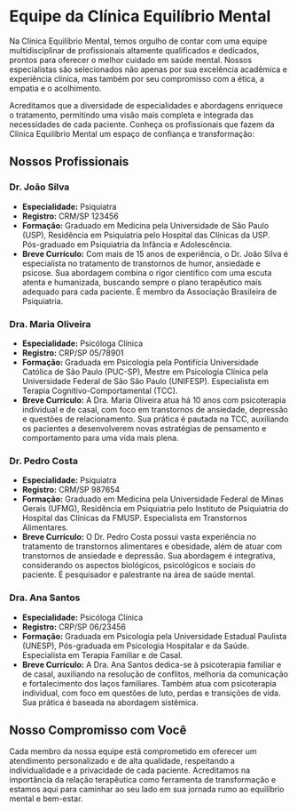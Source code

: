 
# Equipe da Clínica Equilíbrio Mental

Na Clínica Equilíbrio Mental, temos orgulho de contar com uma equipe multidisciplinar de profissionais altamente qualificados e dedicados, prontos para oferecer o melhor cuidado em saúde mental. Nossos especialistas são selecionados não apenas por sua excelência acadêmica e experiência clínica, mas também por seu compromisso com a ética, a empatia e o acolhimento.

Acreditamos que a diversidade de especialidades e abordagens enriquece o tratamento, permitindo uma visão mais completa e integrada das necessidades de cada paciente. Conheça os profissionais que fazem da Clínica Equilíbrio Mental um espaço de confiança e transformação:

## Nossos Profissionais

### Dr. João Silva

*   **Especialidade:** Psiquiatra
*   **Registro:** CRM/SP 123456
*   **Formação:** Graduado em Medicina pela Universidade de São Paulo (USP), Residência em Psiquiatria pelo Hospital das Clínicas da USP. Pós-graduado em Psiquiatria da Infância e Adolescência.
*   **Breve Currículo:** Com mais de 15 anos de experiência, o Dr. João Silva é especialista no tratamento de transtornos de humor, ansiedade e psicose. Sua abordagem combina o rigor científico com uma escuta atenta e humanizada, buscando sempre o plano terapêutico mais adequado para cada paciente. É membro da Associação Brasileira de Psiquiatria.

### Dra. Maria Oliveira

*   **Especialidade:** Psicóloga Clínica
*   **Registro:** CRP/SP 05/78901
*   **Formação:** Graduada em Psicologia pela Pontifícia Universidade Católica de São Paulo (PUC-SP), Mestre em Psicologia Clínica pela Universidade Federal de São São Paulo (UNIFESP). Especialista em Terapia Cognitivo-Comportamental (TCC).
*   **Breve Currículo:** A Dra. Maria Oliveira atua há 10 anos com psicoterapia individual e de casal, com foco em transtornos de ansiedade, depressão e questões de relacionamento. Sua prática é pautada na TCC, auxiliando os pacientes a desenvolverem novas estratégias de pensamento e comportamento para uma vida mais plena.

### Dr. Pedro Costa

*   **Especialidade:** Psiquiatra
*   **Registro:** CRM/SP 987654
*   **Formação:** Graduado em Medicina pela Universidade Federal de Minas Gerais (UFMG), Residência em Psiquiatria pelo Instituto de Psiquiatria do Hospital das Clínicas da FMUSP. Especialista em Transtornos Alimentares.
*   **Breve Currículo:** O Dr. Pedro Costa possui vasta experiência no tratamento de transtornos alimentares e obesidade, além de atuar com transtornos de ansiedade e depressão. Sua abordagem é integrativa, considerando os aspectos biológicos, psicológicos e sociais do paciente. É pesquisador e palestrante na área de saúde mental.

### Dra. Ana Santos

*   **Especialidade:** Psicóloga Clínica
*   **Registro:** CRP/SP 06/23456
*   **Formação:** Graduada em Psicologia pela Universidade Estadual Paulista (UNESP), Pós-graduada em Psicologia Hospitalar e da Saúde. Especialista em Terapia Familiar e de Casal.
*   **Breve Currículo:** A Dra. Ana Santos dedica-se à psicoterapia familiar e de casal, auxiliando na resolução de conflitos, melhoria da comunicação e fortalecimento dos laços familiares. Também atua com psicoterapia individual, com foco em questões de luto, perdas e transições de vida. Sua prática é baseada na abordagem sistêmica.

## Nosso Compromisso com Você

Cada membro da nossa equipe está comprometido em oferecer um atendimento personalizado e de alta qualidade, respeitando a individualidade e a privacidade de cada paciente. Acreditamos na importância da relação terapêutica como ferramenta de transformação e estamos aqui para caminhar ao seu lado em sua jornada rumo ao equilíbrio mental e bem-estar.

